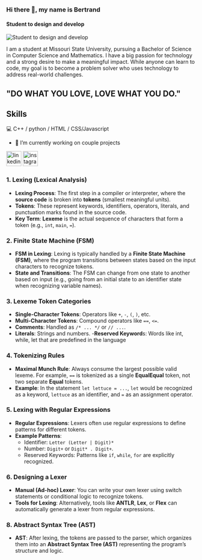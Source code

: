 ### Hi there 👋, my name is Bertrand
#### Student to design and develop
![Student to design and develop](https://media.licdn.com/dms/image/D4D16AQHMim12AgDmBQ/profile-displaybackgroundimage-shrink_350_1400/0/1687419373915?e=1721865600&v=beta&t=VQUDzHDkKE6e9FmDnJn80VRbrPTEYcia-ptnCMlQdcI)

I am a student at Missouri State University, pursuing a Bachelor of Science in Computer Science and Mathematics. I have a big passion for technology and a strong desire to make a meaningful impact. While anyone can learn to code, my goal is to become a problem solver who uses technology to address real-world challenges.
 ## "DO WHAT YOU LOVE, LOVE WHAT YOU DO."
## Skills
💻 C++ / python / HTML / CSS/Javascript

- 🔭 I’m currently working on  couple projects 


[<img src='https://cdn.jsdelivr.net/npm/simple-icons@3.0.1/icons/linkedin.svg' alt='linkedin' height='40'>](https://www.linkedin.com/in/bertrand-rusanganwa-433607276/)  [<img src='https://cdn.jsdelivr.net/npm/simple-icons@3.0.1/icons/instagram.svg' alt='instagram' height='40'>](https://www.instagram.com/bertrand_rusa/)  


### **1. Lexing (Lexical Analysis)**
- **Lexing Process**: The first step in a compiler or interpreter, where the **source code** is broken into **tokens** (smallest meaningful units).
- **Tokens**: These represent keywords, identifiers, operators, literals, and punctuation marks found in the source code.
- **Key Term**: **Lexeme** is the actual sequence of characters that form a token (e.g., `int`, `main`, `=`).
### **2. Finite State Machine (FSM)**
- **FSM in Lexing**: Lexing is typically handled by a **Finite State Machine (FSM)**, where the program transitions between states based on the input characters to recognize tokens.
- **State and Transitions**: The FSM can change from one state to another based on input (e.g., going from an initial state to an identifier state when recognizing variable names).
### **3. Lexeme Token Categories**
- **Single-Character Tokens**: Operators like `+`, `-`, `(`, `)`, etc.
- **Multi-Character Tokens**: Compound operators like `==`, `<=`.
- **Comments**: Handled as `/* ... */` or `// ...`.
- **Literals**: Strings and numbers.
-**Reserved Keyword**s: Words like int, while, let that are predefined in the language
### **4. Tokenizing Rules**
- **Maximal Munch Rule**: Always consume the largest possible valid lexeme. For example, `==` is tokenized as a single **EqualEqual** token, not two separate **Equal** tokens.
- **Example**: In the statement `let lettuce = ...`, `let` would be recognized as a keyword, `lettuce` as an identifier, and `=` as an assignment operator.
### **5. Lexing with Regular Expressions**
- **Regular Expressions**: Lexers often use regular expressions to define patterns for different tokens.
- **Example Patterns**:
  - Identifier: `Letter (Letter | Digit)*`
  - Number: `Digit+` or `Digit* . Digit+`.
  - Reserved Keywords: Patterns like `if`, `while`, `for` are explicitly recognized.
### **6. Designing a Lexer**
- **Manual (Ad-hoc) Lexer**: You can write your own lexer using switch statements or conditional logic to recognize tokens.
- **Tools for Lexing**: Alternatively, tools like **ANTLR**, **Lex**, or **Flex** can automatically generate a lexer from regular expressions.
### **8. Abstract Syntax Tree (AST)**
- **AST**: After lexing, the tokens are passed to the parser, which organizes them into an **Abstract Syntax Tree (AST)** representing the program’s structure and logic.

